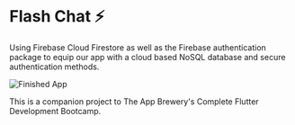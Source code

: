 # Flash Chat ⚡️

Using Firebase Cloud Firestore as well as the Firebase authentication package to equip our app with a cloud based NoSQL database and secure authentication methods.


![Finished App](https://github.com/londonappbrewery/Images/blob/master/flash_chat_flutter_demo.gif)


This is a companion project to The App Brewery's Complete Flutter Development Bootcamp.
